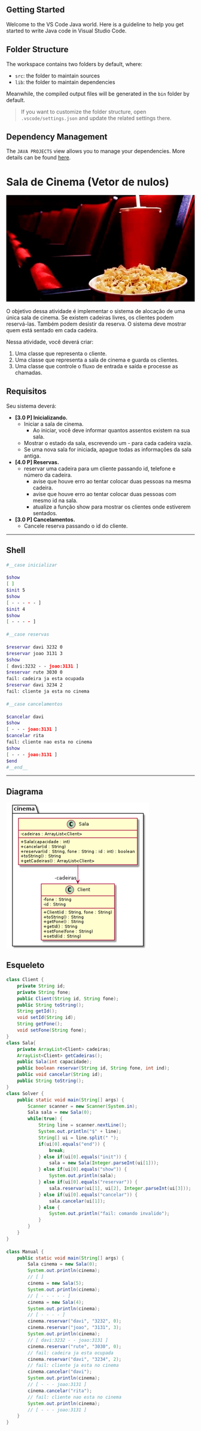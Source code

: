 ## Getting Started

Welcome to the VS Code Java world. Here is a guideline to help you get started to write Java code in Visual Studio Code.

## Folder Structure

The workspace contains two folders by default, where:

- `src`: the folder to maintain sources
- `lib`: the folder to maintain dependencies

Meanwhile, the compiled output files will be generated in the `bin` folder by default.

> If you want to customize the folder structure, open `.vscode/settings.json` and update the related settings there.

## Dependency Management

The `JAVA PROJECTS` view allows you to manage your dependencies. More details can be found [here](https://github.com/microsoft/vscode-java-dependency#manage-dependencies).

# Sala de Cinema (Vetor de nulos)

![](img/figura.jpg)

O objetivo dessa atividade é implementar o sistema de alocação de uma única sala de cinema. Se existem cadeiras livres, os clientes podem reservá-las. Também podem desistir da reserva. O sistema deve mostrar quem está sentado em cada cadeira.

Nessa atividade, você deverá criar:

1. Uma classe que representa o cliente.
2. Uma classe que representa a sala de cinema e guarda os clientes.
3. Uma classe que controle o fluxo de entrada e saída e processe as chamadas.

## Requisitos
Seu sistema deverá:

- **[3.0 P] Inicializando.** 
    - Iniciar a sala de cinema. 
        - Ao iniciar, você deve informar quantos assentos existem na sua sala.
    - Mostrar o estado da sala, escrevendo um - para cada cadeira vazia.
    - Se uma nova sala for iniciada, apague todas as informações da sala antiga.
- **[4.0 P] Reservas.** 
    - reservar uma cadeira para um cliente passando id, telefone e número da cadeira.
        - avise que houve erro ao tentar colocar duas pessoas na mesma cadeira.
        - avise que houve erro ao tentar colocar duas pessoas com mesmo id na sala.
        - atualize a função show para mostrar os clientes onde estiverem sentados.
- **[3.0 P] Cancelamentos.** 
    - Cancele reserva passando o id do cliente.

***

## Shell

```bash
#__case inicializar

$show
[ ]
$init 5
$show
[ - - - - - ]
$init 4
$show
[ - - - - ]

#__case reservas

$reservar davi 3232 0
$reservar joao 3131 3
$show
[ davi:3232 - - joao:3131 ]
$reservar rute 3030 0
fail: cadeira ja esta ocupada
$reservar davi 3234 2
fail: cliente ja esta no cinema

#__case cancelamentos

$cancelar davi
$show
[ - - - joao:3131 ]
$cancelar rita
fail: cliente nao esta no cinema
$show
[ - - - joao:3131 ]
$end
#__end__
```
***
## Diagrama
![](img/diagrama.png)


## Esqueleto
<!--FILTER Solver.java java-->
```java
class Client {
    private String id;
    private String fone;
    public Client(String id, String fone);
    public String toString();
    String getId();
    void setId(String id);
    String getFone();
    void setFone(String fone);
}
class Sala{
    private ArrayList<Client> cadeiras;
    ArrayList<Client> getCadeiras();
    public Sala(int capacidade);
    public boolean reservar(String id, String fone, int ind);
    public void cancelar(String id);
    public String toString();
}
class Solver {
    public static void main(String[] args) {
        Scanner scanner = new Scanner(System.in);
        Sala sala = new Sala(0);
        while(true) {
            String line = scanner.nextLine();
            System.out.println("$" + line);
            String[] ui = line.split(" ");
            if(ui[0].equals("end")) {
                break;
            } else if(ui[0].equals("init")) {
                sala = new Sala(Integer.parseInt(ui[1]));
            } else if(ui[0].equals("show")) {
                System.out.println(sala);
            } else if(ui[0].equals("reservar")) {
                sala.reservar(ui[1], ui[2], Integer.parseInt(ui[3]));
            } else if(ui[0].equals("cancelar")) {
                sala.cancelar(ui[1]);
            } else {
                System.out.println("fail: comando invalido");
            }
        }
    }
}

class Manual {
    public static void main(String[] args) {
        Sala cinema = new Sala(0);
        System.out.println(cinema);
        // [ ]
        cinema = new Sala(5);
        System.out.println(cinema);
        // [ - - - - - ]
        cinema = new Sala(4);
        System.out.println(cinema);
        // [ - - - - ]
        cinema.reservar("davi", "3232", 0);
        cinema.reservar("joao", "3131", 3);
        System.out.println(cinema);
        // [ davi:3232 - - joao:3131 ]
        cinema.reservar("rute", "3030", 0);
        // fail: cadeira ja esta ocupada
        cinema.reservar("davi", "3234", 2);
        // fail: cliente ja esta no cinema
        cinema.cancelar("davi");
        System.out.println(cinema);
        // [ - - - joao:3131 ]
        cinema.cancelar("rita");
        // fail: cliente nao esta no cinema
        System.out.println(cinema);
        // [ - - - joao:3131 ]
    }
}
```
<!--FILTER_END-->